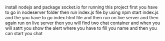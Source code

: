 install nodejs and package socket.io
for running this project first you have to go in nodeserver folder then run index.js file by using npm start index.js
and the you have to go index.html file and then run on live server and then again run on live server then you will find two chat container and when you will satrt you show the alert where you have to fill you name 
and then you can start you chat
